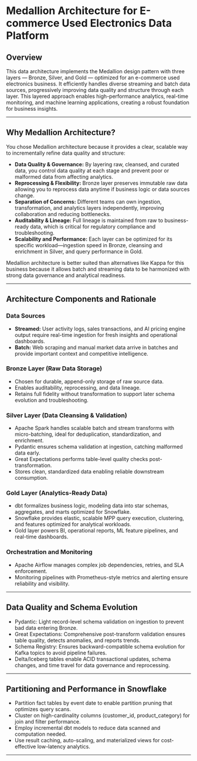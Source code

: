 # Medallion Architecture for E-commerce Used Electronics Data Platform

## Overview

This data architecture implements the Medallion design pattern with three layers — Bronze, Silver, and Gold — optimized for an e-commerce used electronics business. It efficiently handles diverse streaming and batch data sources, progressively improving data quality and structure through each layer. This layered approach enables high-performance analytics, real-time monitoring, and machine learning applications, creating a robust foundation for business insights.

---

## Why Medallion Architecture?

You chose Medallion architecture because it provides a clear, scalable way to incrementally refine data quality and structure:

- **Data Quality & Governance:** By layering raw, cleansed, and curated data, you control data quality at each stage and prevent poor or malformed data from affecting analytics.
- **Reprocessing & Flexibility:** Bronze layer preserves immutable raw data allowing you to reprocess data anytime if business logic or data sources change.
- **Separation of Concerns:** Different teams can own ingestion, transformation, and analytics layers independently, improving collaboration and reducing bottlenecks.
- **Auditability & Lineage:** Full lineage is maintained from raw to business-ready data, which is critical for regulatory compliance and troubleshooting.
- **Scalability and Performance:** Each layer can be optimized for its specific workload—ingestion speed in Bronze, cleansing and enrichment in Silver, and query performance in Gold.

Medallion architecture is better suited than alternatives like Kappa for this business because it allows batch and streaming data to be harmonized with strong data governance and analytical readiness.

---

## Architecture Components and Rationale

### Data Sources

- **Streamed:** User activity logs, sales transactions, and AI pricing engine output require real-time ingestion for fresh insights and operational dashboards.
- **Batch:** Web scraping and manual market data arrive in batches and provide important context and competitive intelligence.

### Bronze Layer (Raw Data Storage)

- Chosen for durable, append-only storage of raw source data.
- Enables auditability, reprocessing, and data lineage.
- Retains full fidelity without transformation to support later schema evolution and troubleshooting.

### Silver Layer (Data Cleansing & Validation)

- Apache Spark handles scalable batch and stream transforms with micro-batching, ideal for deduplication, standardization, and enrichment.
- Pydantic ensures schema validation at ingestion, catching malformed data early.
- Great Expectations performs table-level quality checks post-transformation.
- Stores clean, standardized data enabling reliable downstream consumption.
  
### Gold Layer (Analytics-Ready Data)

- dbt formalizes business logic, modeling data into star schemas, aggregates, and marts optimized for Snowflake.
- Snowflake provides elastic, scalable MPP query execution, clustering, and features optimized for analytical workloads.
- Gold layer powers BI, operational reports, ML feature pipelines, and real-time dashboards.

### Orchestration and Monitoring

- Apache Airflow manages complex job dependencies, retries, and SLA enforcement.
- Monitoring pipelines with Prometheus-style metrics and alerting ensure reliability and visibility.

---

## Data Quality and Schema Evolution

- Pydantic: Light record-level schema validation on ingestion to prevent bad data entering Bronze.
- Great Expectations: Comprehensive post-transform validation ensures table quality, detects anomalies, and reports trends.
- Schema Registry: Ensures backward-compatible schema evolution for Kafka topics to avoid pipeline failures.
- Delta/Iceberg tables enable ACID transactional updates, schema changes, and time travel for data governance and reprocessing.

---

## Partitioning and Performance in Snowflake

- Partition fact tables by event date to enable partition pruning that optimizes query scans.
- Cluster on high-cardinality columns (customer_id, product_category) for join and filter performance.
- Employ incremental dbt models to reduce data scanned and computation needed.
- Use result caching, auto-scaling, and materialized views for cost-effective low-latency analytics.
---


